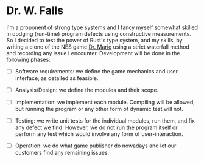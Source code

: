 # Dr. W. Falls

I'm a proponent of strong type systems and I fancy myself somewhat skilled in
dodging (run-time) program defects using constructive measurements. So I decided
to test the power of Rust's type system, and my skills, by writing a clone of
the NES game [Dr. Mario](https://en.wikipedia.org/wiki/Dr._Mario) using a strict
waterfall method and recording any issue I encounter. Development will be done
in the following phases:

 * [ ] Software requirements: we define the game mechanics and user interface,
       as detailed as feasible.
 * [ ] Analysis/Design: we define the modules and their scope.
 * [ ] Implementation: we implement each module. Compiling will be allowed, but
       running the program or any other form of dynamic test will not.
 * [ ] Testing: we write unit tests for the individual modules, run them, and
       fix any defect we find. However, we do not run the program itself or
       perform any test which would involve any form of user-interaction.
 * [ ] Operation: we do what game publisher do nowadays and let our customers
       find any remaining issues.

